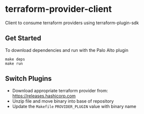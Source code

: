 # terraform-provider-client
Client to consume terraform providers using terraform-plugin-sdk

## Get Started
To download dependencies and run with the Palo Alto plugin
```
make deps
make run
```

## Switch Plugins
- Download appropriate terraform provider from: https://releases.hashicorp.com
- Unzip file and move binary into base of repository
- Update the `Makefile` `PROVIDER_PLUGIN` value with binary name
